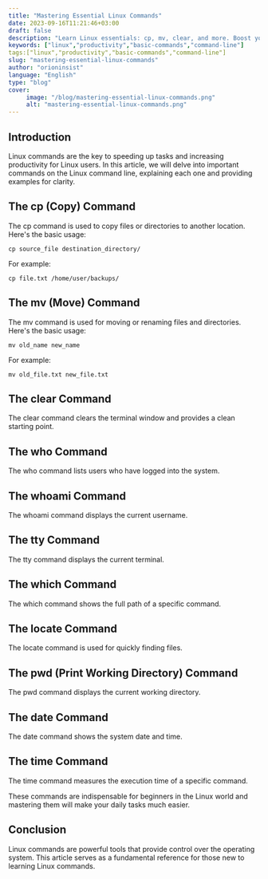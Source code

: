 ```yaml
---
title: "Mastering Essential Linux Commands"
date: 2023-09-16T11:21:46+03:00
draft: false
description: "Learn Linux essentials: cp, mv, clear, and more. Boost your productivity with these vital Linux commands."
keywords: ["linux","productivity","basic-commands","command-line"]
tags:["linux","productivity","basic-commands","command-line"]
slug: "mastering-essential-linux-commands"
author: "orioninsist"
language: "English"
type: "blog"
cover:
     image: "/blog/mastering-essential-linux-commands.png"
     alt: "mastering-essential-linux-commands.png"
---
```


## Introduction
Linux commands are the key to speeding up tasks and increasing productivity for Linux users. In this article, we will delve into important commands on the Linux command line, explaining each one and providing examples for clarity.
## The cp (Copy) Command
The cp command is used to copy files or directories to another location. Here's the basic usage:
```shell
cp source_file destination_directory/
```
For example:
```shell
cp file.txt /home/user/backups/
```
## The mv (Move) Command
The mv command is used for moving or renaming files and directories. Here's the basic usage:
```shell
mv old_name new_name
```
For example:
```shell
mv old_file.txt new_file.txt
```
## The clear Command
The clear command clears the terminal window and provides a clean starting point.

## The who Command
The who command lists users who have logged into the system.

## The whoami Command
The whoami command displays the current username.

## The tty Command
The tty command displays the current terminal.

## The which Command
The which command shows the full path of a specific command.

## The locate Command
The locate command is used for quickly finding files.

## The pwd (Print Working Directory) Command
The pwd command displays the current working directory.

## The date Command
The date command shows the system date and time.

## The time Command
The time command measures the execution time of a specific command.

These commands are indispensable for beginners in the Linux world and mastering them will make your daily tasks much easier.

## Conclusion
Linux commands are powerful tools that provide control over the operating system. This article serves as a fundamental reference for those new to learning Linux commands.


